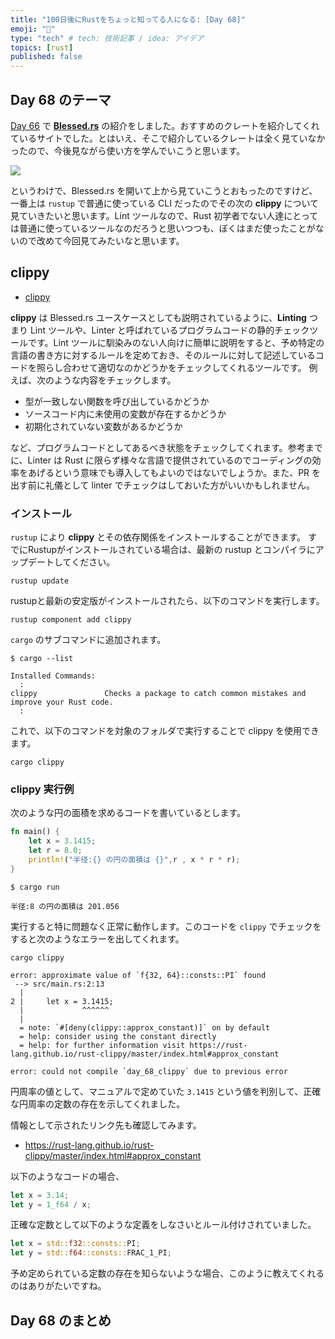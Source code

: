```yaml
---
title: "100日後にRustをちょっと知ってる人になる: [Day 68]"
emoji: "🦀"
type: "tech" # tech: 技術記事 / idea: アイデア
topics: [rust]
published: false
---
```

## Day 68 のテーマ
[Day 66](https://zenn.dev/shinyay/articles/hello-rust-day066) で **[Blessed.rs](https://blessed.rs/crates)** の紹介をしました。おすすめのクレートを紹介してくれているサイトでした。とはいえ、そこで紹介しているクレートは全く見ていなかったので、今後見ながら使い方を学んでいこうと思います。

![](https://storage.googleapis.com/zenn-user-upload/56c77826cbc7-20221122.png)

というわけで、Blessed.rs を開いて上から見ていこうとおもったのですけど、一番上は `rustup` で普通に使っている CLI だったのでその次の **clippy** について見ていきたいと思います。Lint ツールなので、Rust 初学者でない人達にとっては普通に使っているツールなのだろうと思いつつも、ぼくはまだ使ったことがないので改めて今回見てみたいなと思います。

## clippy

- [clippy](https://github.com/rust-lang/rust-clippy)

**clippy** は Blessed.rs ユースケースとしても説明されているように、**Linting** つまり Lint ツールや、Linter と呼ばれているプログラムコードの静的チェックツールです。Lint ツールに馴染みのない人向けに簡単に説明をすると、予め特定の言語の書き方に対するルールを定めておき、そのルールに対して記述しているコードを照らし合わせて適切なのかどうかをチェックしてくれるツールです。
例えば、次のような内容をチェックします。

- 型が一致しない関数を呼び出しているかどうか
- ソースコード内に未使用の変数が存在するかどうか
- 初期化されていない変数があるかどうか

など、プログラムコードとしてあるべき状態をチェックしてくれます。参考までに、Linter は Rust に限らず様々な言語で提供されているのでコーディングの効率をあげるという意味でも導入してもよいのではないでしょうか。また、PR を出す前に礼儀として linter でチェックはしておいた方がいいかもしれません。

### インストール

`rustup` により **clippy** とその依存関係をインストールすることができます。
すでにRustupがインストールされている場合は、最新の rustup とコンパイラにアップデートしてください。

```shell
rustup update
```

rustupと最新の安定版がインストールされたら、以下のコマンドを実行します。

```shell
rustup component add clippy
```

`cargo` のサブコマンドに追加されます。

```shell
$ cargo --list

Installed Commands:
  :
clippy               Checks a package to catch common mistakes and improve your Rust code.
  :
```

これで、以下のコマンドを対象のフォルダで実行することで clippy を使用できます。

```shell
cargo clippy
```

### clippy 実行例

次のような円の面積を求めるコードを書いているとします。

```rust
fn main() {
    let x = 3.1415;
    let r = 8.0;
    println!("半径:{} の円の面積は {}",r , x * r * r);
}
```

```shell
$ cargo run

半径:8 の円の面積は 201.056
```

実行すると特に問題なく正常に動作します。このコードを `clippy` でチェックをすると次のようなエラーを出してくれます。

```shell
cargo clippy
```

```shell
error: approximate value of `f{32, 64}::consts::PI` found
 --> src/main.rs:2:13
  |
2 |     let x = 3.1415;
  |             ^^^^^^
  |
  = note: `#[deny(clippy::approx_constant)]` on by default
  = help: consider using the constant directly
  = help: for further information visit https://rust-lang.github.io/rust-clippy/master/index.html#approx_constant

error: could not compile `day_68_clippy` due to previous error
```

円周率の値として、マニュアルで定めていた `3.1415` という値を判別して、正確な円周率の定数の存在を示してくれました。

情報として示されたリンク先も確認してみます。

- <https://rust-lang.github.io/rust-clippy/master/index.html#approx_constant>

以下のようなコードの場合、

```rust
let x = 3.14;
let y = 1_f64 / x;
```

正確な定数として以下のような定義をしなさいとルール付けされていました。

```rust
let x = std::f32::consts::PI;
let y = std::f64::consts::FRAC_1_PI;
```

予め定められている定数の存在を知らないような場合、このように教えてくれるのはありがたいですね。

## Day 68 のまとめ
